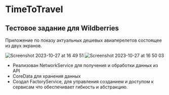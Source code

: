 # TimeToTravel

## Тестовое задание для Wildberries

Приложение по показу актуальных дешевых авиаперелетов состоящее из двух экранов.

![Screenshot 2023-10-27 at 16 49 51](https://github.com/S0koloff/TimeToTravel/assets/110035328/ca0cbb2d-99ba-4f32-ad75-3d83cc9314ff)
![Screenshot 2023-10-27 at 16 50 03](https://github.com/S0koloff/TimeToTravel/assets/110035328/ea1b418e-a00c-416d-bc92-9c0125ef2812)

* Реализован NetworkService для получения и обработки данных из API
* CoreData для хранения данных
* Создал FactoryService, для управления созданием и доступом к сервисам что обеспечивает гибкость и абстракцию.
